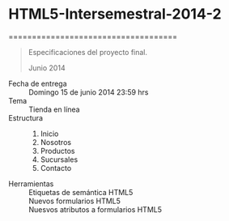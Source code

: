 <h1>HTML5-Intersemestral-2014-2</h1>
====================================
<blockquote>
  <p>Especificaciones del proyecto final.</p>
  <footer>Junio 2014</footer>
</blockquote>

<dl>
  <dt>Fecha de entrega</dt>
  <dd>Domingo 15 de junio 2014  23:59 hrs</dd>
  <dt>Tema</dt>
  <dd>Tienda en línea</dd>
  
  <dt>Estructura</dt>
  <dd>
    <ol>
      <li>Inicio</li>
      <li>Nosotros</li>
      <li>Productos</li>
      <li>Sucursales</li>
      <li>Contacto</li>
    </ol>
  </dd>
  <dt>Herramientas</dt>
  <dd>Etiquetas de semántica HTML5</dd>
  <dd>Nuevos formularios HTML5</dd>
  <dd>Nuesvos atributos a formularios HTML5</dd>

</dl>